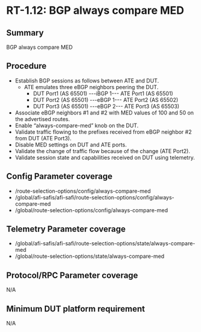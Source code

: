 # RT-1.12: BGP always compare MED 

## Summary

BGP always compare MED 

## Procedure

*   Establish BGP sessions as follows between ATE and DUT.
    *   ATE emulates three eBGP neighbors peering the DUT.
        *   DUT Port1 (AS 65501) ---iBGP 1--- ATE Port1 (AS 65501)
        *   DUT Port2 (AS 65501) ---eBGP 1--- ATE Port2 (AS 65502)
        *   DUT Port3 (AS 65501) ---eBGP 2--- ATE Port3 (AS 65503)
*   Associate eBGP neighbors #1 and #2 with MED values of 100 and 50 on the advertised routes.
*   Enable “always-compare-med” knob on the DUT.
*   Validate traffic flowing to the prefixes received from eBGP neighbor #2 from DUT (ATE Port3).
*   Disable MED settings on DUT and ATE ports. 
*   Validate the change of traffic flow because of the change (ATE Port2).
*   Validate session state and capabilities received on DUT using telemetry.     

## Config Parameter coverage

*   /route-selection-options/config/always-compare-med 
*   /global/afi-safis/afi-safi/route-selection-options/config/always-compare-med 
*   /global/route-selection-options/config/always-compare-med 

## Telemetry Parameter coverage

*   /global/afi-safis/afi-safi/route-selection-options/state/always-compare-med 
*   /global/route-selection-options/state/always-compare-med 

## Protocol/RPC Parameter coverage

N/A

## Minimum DUT platform requirement

N/A
